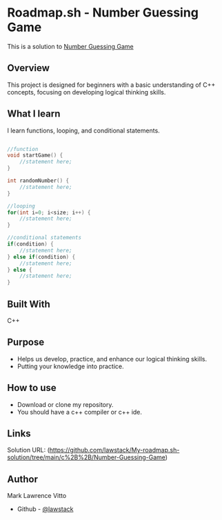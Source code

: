 # Roadmap.sh - Number Guessing Game
This is a solution to [Number Guessing Game](https://roadmap.sh/projects/number-guessing-game)

## Overview
This project is designed for beginners with a basic understanding of C++ concepts, focusing on developing logical thinking skills.

## What I learn
I learn functions, looping, and conditional statements. 

```C++

//function
void startGame() {
    //statement here;
}

int randomNumber() {
    //statement here;
}

//looping
for(int i=0; i<size; i++) {
    //statement here;
}

//conditional statements
if(condition) {
    //statement here;
} else if(condition) {
    //statement here;
} else {
    //statement here;
}
```

## Built With
C++

## Purpose
- Helps us develop, practice, and enhance our logical thinking skills.
- Putting your knowledge into practice.

## How to use
- Download or clone my repository.
- You should have a c++ compiler or c++ ide.

## Links
Solution URL: (https://github.com/lawstack/My-roadmap.sh-solution/tree/main/c%2B%2B/Number-Guessing-Game)


## Author
Mark Lawrence Vitto

- Github - [@lawstack](https://github.com/lawstack)

